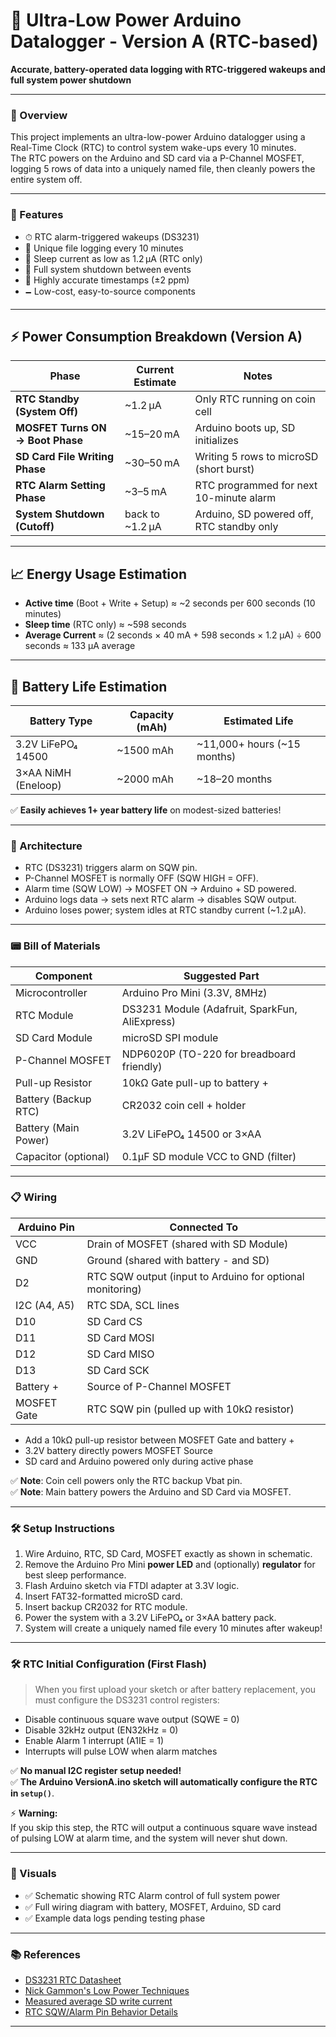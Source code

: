 # 🌱 Ultra-Low Power Arduino Datalogger - Version A (RTC-based)

**Accurate, battery-operated data logging with RTC-triggered wakeups and full system power shutdown**

---

### 📘 Overview

This project implements an ultra-low-power Arduino datalogger using a Real-Time Clock (RTC) to control system wake-ups every 10 minutes.  
The RTC powers on the Arduino and SD card via a P-Channel MOSFET, logging 5 rows of data into a uniquely named file, then cleanly powers the entire system off.

---

### 🚀 Features

- ⏱ RTC alarm-triggered wakeups (DS3231)
- 📂 Unique file logging every 10 minutes
- 🔋 Sleep current as low as 1.2 µA (RTC only)
- 🛑 Full system shutdown between events
- 📆 Highly accurate timestamps (±2 ppm)
- 🗕 Low-cost, easy-to-source components

---

## ⚡ Power Consumption Breakdown (Version A)

| Phase                            | Current Estimate    | Notes                                          |
| -------------------------------- | -------------------- | ---------------------------------------------- |
| **RTC Standby (System Off)**      | ~1.2 µA              | Only RTC running on coin cell                  |
| **MOSFET Turns ON → Boot Phase**  | ~15–20 mA            | Arduino boots up, SD initializes               |
| **SD Card File Writing Phase**    | ~30–50 mA            | Writing 5 rows to microSD (short burst)         |
| **RTC Alarm Setting Phase**       | ~3–5 mA              | RTC programmed for next 10-minute alarm        |
| **System Shutdown (Cutoff)**      | back to ~1.2 µA      | Arduino, SD powered off, RTC standby only      |

---

## 📈 Energy Usage Estimation

- **Active time** (Boot + Write + Setup) ≈ ~2 seconds per 600 seconds (10 minutes)
- **Sleep time** (RTC only) ≈ ~598 seconds
- **Average Current** ≈ (2 seconds × 40 mA + 598 seconds × 1.2 µA) ÷ 600 seconds ≈ 133 µA average

---

## 🔋 Battery Life Estimation

| Battery Type        | Capacity (mAh) | Estimated Life        |
| -------------------- | -------------- | ---------------------- |
| 3.2V LiFePO₄ 14500   | ~1500 mAh       | ~11,000+ hours (~15 months) |
| 3×AA NiMH (Eneloop)  | ~2000 mAh       | ~18–20 months          |

✅ **Easily achieves 1+ year battery life** on modest-sized batteries!

---

### 🧐 Architecture

- RTC (DS3231) triggers alarm on SQW pin.
- P-Channel MOSFET is normally OFF (SQW HIGH = OFF).
- Alarm time (SQW LOW) → MOSFET ON → Arduino + SD powered.
- Arduino logs data → sets next RTC alarm → disables SQW output.
- Arduino loses power; system idles at RTC standby current (~1.2 µA).

---

### 📟 Bill of Materials

| Component             | Suggested Part                            |
| ---------------------- | ----------------------------------------- |
| Microcontroller        | Arduino Pro Mini (3.3V, 8MHz)             |
| RTC Module             | DS3231 Module (Adafruit, SparkFun, AliExpress) |
| SD Card Module         | microSD SPI module                       |
| P-Channel MOSFET       | NDP6020P (TO-220 for breadboard friendly) |
| Pull-up Resistor       | 10kΩ Gate pull-up to battery +            |
| Battery (Backup RTC)   | CR2032 coin cell + holder                 |
| Battery (Main Power)   | 3.2V LiFePO₄ 14500 or 3×AA                |
| Capacitor (optional)   | 0.1µF SD module VCC to GND (filter)       |

---

### 📋 Wiring

| Arduino Pin   | Connected To                           |
|---------------|-----------------------------------------|
| VCC           | Drain of MOSFET (shared with SD Module) |
| GND           | Ground (shared with battery - and SD)   |
| D2            | RTC SQW output (input to Arduino for optional monitoring) |
| I2C (A4, A5)  | RTC SDA, SCL lines                      |
| D10           | SD Card CS                              |
| D11           | SD Card MOSI                            |
| D12           | SD Card MISO                            |
| D13           | SD Card SCK                             |
| Battery +     | Source of P-Channel MOSFET              |
| MOSFET Gate   | RTC SQW pin (pulled up with 10kΩ resistor) |

- Add a 10kΩ pull-up resistor between MOSFET Gate and battery +
- 3.2V battery directly powers MOSFET Source
- SD card and Arduino powered only during active phase

✅ **Note**: Coin cell powers only the RTC backup Vbat pin.  
✅ **Note**: Main battery powers the Arduino and SD Card via MOSFET.

---

### 🛠 Setup Instructions

1. Wire Arduino, RTC, SD Card, MOSFET exactly as shown in schematic.
2. Remove the Arduino Pro Mini **power LED** and (optionally) **regulator** for best sleep performance.
3. Flash Arduino sketch via FTDI adapter at 3.3V logic.
4. Insert FAT32-formatted microSD card.
5. Insert backup CR2032 for RTC module.
6. Power the system with a 3.2V LiFePO₄ or 3×AA battery pack.
7. System will create a uniquely named file every 10 minutes after wakeup!

---

### 🛠 RTC Initial Configuration (First Flash)

> When you first upload your sketch or after battery replacement, you must configure the DS3231 control registers:

- Disable continuous square wave output (SQWE = 0)
- Disable 32kHz output (EN32kHz = 0)
- Enable Alarm 1 interrupt (A1IE = 1)
- Interrupts will pulse LOW when alarm matches

✅ **No manual I2C register setup needed!**  
✅ **The Arduino VersionA.ino sketch will automatically configure the RTC in `setup()`**.

⚡ **Warning:**  
If you skip this step, the RTC will output a continuous square wave instead of pulsing LOW at alarm time, and the system will never shut down.

---

### 📸 Visuals

- ✅ Schematic showing RTC Alarm control of full system power
- ✅ Full wiring diagram with battery, MOSFET, Arduino, SD card
- ✅ Example data logs pending testing phase

---

### 📚 References

- [DS3231 RTC Datasheet](https://datasheets.maximintegrated.com/en/ds/DS3231.pdf)
- [Nick Gammon's Low Power Techniques](http://gammon.com.au/power)
- [Measured average SD write current](https://forum.arduino.cc/t/current-draw-of-microsd-card-module/623331/2)
- [RTC SQW/Alarm Pin Behavior Details](https://forums.adafruit.com/viewtopic.php?t=45933)
---
